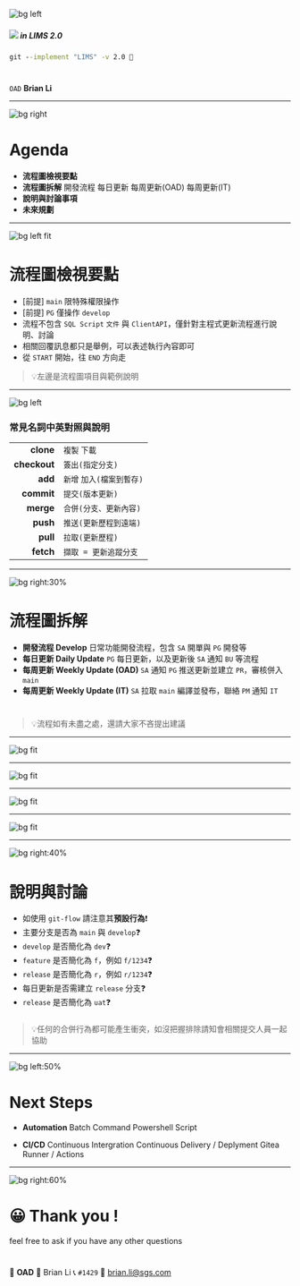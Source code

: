 ﻿---
marp: true
paginate: true
footer: git-`lims2.0`
---

![bg left](https://picsum.photos/720?image=1002)

##### ![](../asset/gitlogo.png) in LIMS 2.0
###
```bat
git --implement "LIMS" -v 2.0 🤖
```
#
#

`OAD` **Brian Li**

---

![bg right](https://picsum.photos/720?image=1006)

# **A**genda

- **流程圖檢視要點**
- **流程圖拆解**
  開發流程
  每日更新
  每周更新(OAD)
  每周更新(IT)
- **說明與討論事項**
- **未來規劃**

---

![bg left fit](../asset/lims-samples.svg)

# 流程圖**檢視要點**

- [前提] `main` 限特殊權限操作
- [前提] `PG` 僅操作 `develop`
- 流程不包含 `SQL Script` `文件` 與 `ClientAPI`，僅針對主程式更新流程進行說明、討論
- 相關回覆訊息都只是舉例，可以表述執行內容即可
- 從 `START` 開始，往 `END` 方向走

>💡左邊是流程圖項目與範例說明

---

![bg left](https://picsum.photos/720?image=1050)

### 常見**名詞**中英對照與說明

|||
|-:|-|
|**clone**|`複製` `下載`|
|**checkout**|`簽出(指定分支)`|
|**add**|`新增` `加入(檔案到暫存)`|
|**commit**|`提交(版本更新)`|
|**merge**|`合併(分支、更新內容)`|
|**push**|`推送(更新歷程到遠端)`|
|**pull**|`拉取(更新歷程)`|
|**fetch**|`擷取 = 更新追蹤分支`|


---

![bg right:30%](https://picsum.photos/720?image=1023)

# 流程圖**拆解**

- **開發流程 Develop**
  日常功能開發流程，包含 `SA` 開單與 `PG` 開發等
- **每日更新 Daily Update**
  `PG` 每日更新，以及更新後 `SA` 通知 `BU` 等流程
- **每周更新 Weekly Update (OAD)**
  `SA` 通知 `PG` 推送更新並建立 `PR`，審核併入 `main`
- **每周更新 Weekly Update (IT)**
  `SA` 拉取 `main` 編譯並發布，聯絡 `PM` 通知 `IT`
#
>💡流程如有未盡之處，還請大家不吝提出建議

---

![bg fit](..//asset/lims-develop.svg)

---

![bg fit](..//asset/lims-daily-update.svg)

---

![bg fit](..//asset/lims-weekly-update-oad.svg)

---

![bg fit](..//asset/lims-weekly-update-it.svg)

---

![bg right:40%](https://picsum.photos/720?image=1010)

# 說明與**討論**

- 如使用 `git-flow` 請注意其**預設行為**❗
- 主要分支是否為 `main` 與 `develop`❓
- `develop` 是否簡化為 `dev`❓
- `feature` 是否簡化為 `f`，例如 `f/1234`❓
- `release` 是否簡化為 `r`，例如 `r/1234`❓
- 每日更新是否需建立 `release` 分支❓
- `release` 是否簡化為 `uat`❓
###
>💡任何的合併行為都可能產生衝突，如沒把握排除請知會相關提交人員一起協助

---

<!-- _class: invert -->

![bg left:50%](https://picsum.photos/720?image=1041)

# **Next** Steps

- **Automation**
  Batch Command
  Powershell Script

- **CI/CD**
  Continuous Intergration
  Continuous Delivery / Deplyment
  Gitea Runner / Actions

---

![bg right:60%](https://picsum.photos/720?image=1035)

# 😀 Thank you !

feel free to ask if you have any other questions

#

🏢 **OAD** 
👤 Brian Li
📞 `#1429`
📧 brian.li@sgs.com